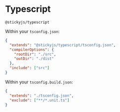# Typescript

`@stickyjs/typescript`

Within your `tsconfig.json`:

```json
{
  "extends": "@stickyjs/typescript/tsconfig.json",
  "compilerOptions": {
    "rootDir": "./src",
    "outDir": "./dist"
  },
  "include": ["src"]
}
```

Within your `tsconfig.build.json`:

```json
{
  "extends": "./tsconfig.json",
  "exclude": ["**/*.unit.ts"]
}
```
